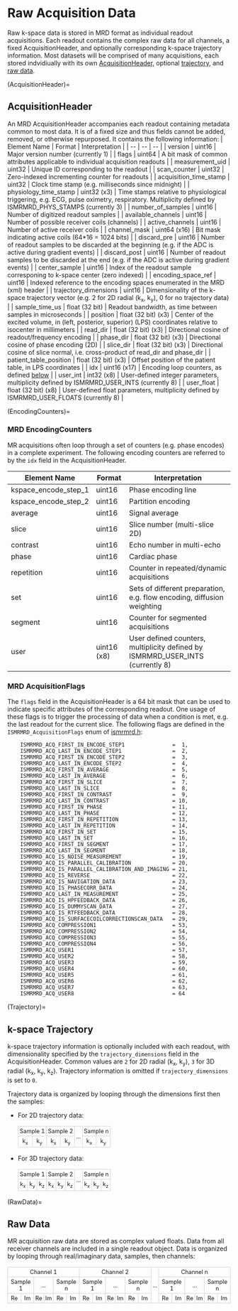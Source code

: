 # Raw Acquisition Data
Raw k-space data is stored in MRD format as individual readout acquisitions.  Each readout contains the complex raw data for all channels, a fixed AcquisitionHeader, and optionally corresponding k-space trajectory information.  Most datasets will be comprised of many acquisitions, each stored indvidiually with its own [AcquisitionHeader](AcquisitionHeader), optional [trajectory](Trajectory), and [raw data](RawData).

(AcquisitionHeader)=
## AcquisitionHeader
An MRD AcquisitionHeader accompanies each readout containing metadata common to most data.  It is of a fixed size and thus fields cannot be added, removed, or otherwise repurposed.  It contains the following information:
| Element Name           | Format              | Interpretation                                      |
| --                     | --                  | --                                                  |
| version                | uint16              | Major version number (currently 1)                  |
| flags                  | uint64              | A bit mask of common attributes applicable to individual acquisition readouts |
| measurement_uid        | uint32              | Unique ID corresponding to the readout              |
| scan_counter           | uint32              | Zero-indexed incrementing counter for readouts      |
| acquisition_time_stamp | uint32              | Clock time stamp (e.g. milliseconds since midnight) |
| physiology_time_stamp  | uint32 (x3)         | Time stamps relative to physiological triggering, e.g. ECG, pulse oximetry, respiratory. Multiplicity defined by ISMRMRD_PHYS_STAMPS (currently 3) |
| number_of_samples      | uint16              | Number of digitized readout samples                 |
| available_channels     | uint16              | Number of possible receiver coils (channels)        |
| active_channels        | uint16              | Number of active receiver coils                     |
| channel_mask           | uint64 (x16)        | Bit mask indicating active coils (64\*16 = 1024 bits) |
| discard_pre            | uint16              | Number of readout samples to be discarded at the beginning (e.g. if the ADC is active during gradient events) |
| discard_post           | uint16              | Number of readout samples to be discarded at the end (e.g. if the ADC is active during gradient events) |
| center_sample          | uint16              | Index of the readout sample corresponing to k-space center (zero indexed) |
| encoding_space_ref     | uint16              | Indexed reference to the encoding spaces enumerated in the MRD (xml) header |
| trajectory_dimensions  | uint16              | Dimensionality of the k-space trajectory vector (e.g. 2 for 2D radial (k<sub>x</sub>, k<sub>y</sub>), 0 for no trajectory data) |
| sample_time_us         | float (32 bit)      | Readout bandwidth, as time between samples in microseconds |
| position               | float (32 bit) (x3) | Center of the excited volume, in (left, posterior, superior) (LPS) coordinates relative to isocenter in millimeters |
| read_dir               | float (32 bit) (x3) | Directional cosine of readout/frequency encoding |
| phase_dir              | float (32 bit) (x3) | Directional cosine of phase encoding (2D) |
| slice_dir              | float (32 bit) (x3) | Directional cosine of slice normal, i.e. cross-product of read_dir and phase_dir |
| patient_table_position | float (32 bit) (x3) | Offset position of the patient table, in LPS coordinates |
| idx                    | uint16 (x17)        | Encoding loop counters, as defined [below](EncodingCounters)     |
| user_int               |  int32 (x8)         | User-defined integer parameters, multiplicity defined by ISMRMRD_USER_INTS (currently 8) |
| user_float             | float (32 bit) (x8) | User-defined float parameters, multiplicity defined by ISMRMRD_USER_FLOATS (currently 8) | 

(EncodingCounters)=
### MRD EncodingCounters
MR acquisitions often loop through a set of counters (e.g. phase encodes) in a complete experiment.  The following encoding counters are referred to by the ``idx`` field in the AcquisitionHeader.

| Element Name           | Format       | Interpretation                                      |
| --                     | --           | --                                                  |
| kspace_encode_step_1   | uint16       | Phase encoding line                                 |
| kspace_encode_step_2   | uint16       | Partition encoding                                  |
| average                | uint16       | Signal average                                      |
| slice                  | uint16       | Slice number (multi-slice 2D)                       |
| contrast               | uint16       | Echo number in multi-echo                           |
| phase                  | uint16       | Cardiac phase                                       |
| repetition             | uint16       | Counter in repeated/dynamic acquisitions            |
| set                    | uint16       | Sets of different preparation, e.g. flow encoding, diffusion weighting |
| segment                | uint16       | Counter for segmented acquisitions                  |
| user                   | uint16 (x8)  | User defined counters, multiplicity defined by ISMRMRD_USER_INTS (currently 8) |

### MRD AcquisitionFlags
The ``flags`` field in the AcquisitionHeader is a 64 bit mask that can be used to indicate specific attributes of the corresponding readout.  One usage of these flags is to trigger the processing of data when a condition is met, e.g. the last readout for the current slice.  The following flags are defined in the ``ISMRMRD_AcquisitionFlags`` enum of [ismrmrd.h](../include/ismrmrd/ismrmrd.h):
```
    ISMRMRD_ACQ_FIRST_IN_ENCODE_STEP1               =  1,
    ISMRMRD_ACQ_LAST_IN_ENCODE_STEP1                =  2,
    ISMRMRD_ACQ_FIRST_IN_ENCODE_STEP2               =  3,
    ISMRMRD_ACQ_LAST_IN_ENCODE_STEP2                =  4,
    ISMRMRD_ACQ_FIRST_IN_AVERAGE                    =  5,
    ISMRMRD_ACQ_LAST_IN_AVERAGE                     =  6,
    ISMRMRD_ACQ_FIRST_IN_SLICE                      =  7,
    ISMRMRD_ACQ_LAST_IN_SLICE                       =  8,
    ISMRMRD_ACQ_FIRST_IN_CONTRAST                   =  9,
    ISMRMRD_ACQ_LAST_IN_CONTRAST                    = 10,
    ISMRMRD_ACQ_FIRST_IN_PHASE                      = 11,
    ISMRMRD_ACQ_LAST_IN_PHASE                       = 12,
    ISMRMRD_ACQ_FIRST_IN_REPETITION                 = 13,
    ISMRMRD_ACQ_LAST_IN_REPETITION                  = 14,
    ISMRMRD_ACQ_FIRST_IN_SET                        = 15,
    ISMRMRD_ACQ_LAST_IN_SET                         = 16,
    ISMRMRD_ACQ_FIRST_IN_SEGMENT                    = 17,
    ISMRMRD_ACQ_LAST_IN_SEGMENT                     = 18,
    ISMRMRD_ACQ_IS_NOISE_MEASUREMENT                = 19,
    ISMRMRD_ACQ_IS_PARALLEL_CALIBRATION             = 20,
    ISMRMRD_ACQ_IS_PARALLEL_CALIBRATION_AND_IMAGING = 21,
    ISMRMRD_ACQ_IS_REVERSE                          = 22,
    ISMRMRD_ACQ_IS_NAVIGATION_DATA                  = 23,
    ISMRMRD_ACQ_IS_PHASECORR_DATA                   = 24,
    ISMRMRD_ACQ_LAST_IN_MEASUREMENT                 = 25,
    ISMRMRD_ACQ_IS_HPFEEDBACK_DATA                  = 26,
    ISMRMRD_ACQ_IS_DUMMYSCAN_DATA                   = 27,
    ISMRMRD_ACQ_IS_RTFEEDBACK_DATA                  = 28,
    ISMRMRD_ACQ_IS_SURFACECOILCORRECTIONSCAN_DATA   = 29,
    ISMRMRD_ACQ_COMPRESSION1                        = 53,
    ISMRMRD_ACQ_COMPRESSION2                        = 54,
    ISMRMRD_ACQ_COMPRESSION3                        = 55,
    ISMRMRD_ACQ_COMPRESSION4                        = 56,
    ISMRMRD_ACQ_USER1                               = 57,
    ISMRMRD_ACQ_USER2                               = 58,
    ISMRMRD_ACQ_USER3                               = 59,
    ISMRMRD_ACQ_USER4                               = 60,
    ISMRMRD_ACQ_USER5                               = 61,
    ISMRMRD_ACQ_USER6                               = 62,
    ISMRMRD_ACQ_USER7                               = 63,
    ISMRMRD_ACQ_USER8                               = 64
```
(Trajectory)=
## k-space Trajectory
<style>
 .smalltable td {
   font-size:       80%;
   border-collapse: collapse;
   border-spacing:  0;
   border-width:    0;
   padding:         3px;
   border:          1px solid lightgray
 }
</style>

k-space trajectory information is optionally included with each readout, with dimensionality specified by the ``trajectory_dimensions`` field in the AcquisitionHeader.  Common values are ``2`` for 2D radial (k<sub>x</sub>, k<sub>y</sub>), ``3`` for 3D radial (k<sub>x</sub>, k<sub>y</sub>, k<sub>z</sub>).  Trajectory information is omitted if ``trajectory_dimensions`` is set to ``0``.

Trajectory data is organized by looping through the dimensions first then the samples:
  - For 2D trajectory data:
    <table class="smalltable">
      <tr>
        <td style="text-align: center" colspan="2">Sample 1</td>
        <td style="text-align: center" colspan="2">Sample 2</td>
        <td style="text-align: center" rowspan="2">...</td>
        <td style="text-align: center" colspan="2">Sample n</td>
      </tr>
      <tr>
        <td style="text-align: center">k<sub>x</sub></td>
        <td style="text-align: center">k<sub>y</sub></td>
        <td style="text-align: center">k<sub>x</sub></td>
        <td style="text-align: center">k<sub>y</sub></td>
        <td style="text-align: center">k<sub>x</sub></td>
        <td style="text-align: center">k<sub>y</sub></td>
      </tr>
    </table>

  - For 3D trajectory data:
    <table class="smalltable">
      <tr>
        <td style="text-align: center" colspan="3">Sample 1</td>
        <td style="text-align: center" colspan="3">Sample 2</td>
        <td style="text-align: center" rowspan="2">...</td>
        <td style="text-align: center" colspan="3">Sample n</td>
      </tr>
      <tr>
        <td style="text-align: center">k<sub>x</sub></td>
        <td style="text-align: center">k<sub>y</sub></td>
        <td style="text-align: center">k<sub>z</sub></td>
        <td style="text-align: center">k<sub>x</sub></td>
        <td style="text-align: center">k<sub>y</sub></td>
        <td style="text-align: center">k<sub>z</sub></td>
        <td style="text-align: center">k<sub>x</sub></td>
        <td style="text-align: center">k<sub>y</sub></td>
        <td style="text-align: center">k<sub>z</sub></td>
      </tr>
    </table>

(RawData)=
## Raw Data
MR acquisition raw data are stored as complex valued floats.  Data from all receiver channels are included in a single readout object.  Data is organized by looping through real/imaginary data, samples, then channels:

<table class="smalltable">
  <tr>
    <td style="text-align: center" colspan="6">Channel 1</td>
    <td style="text-align: center" colspan="6">Channel 2</td>
    <td style="text-align: center" rowspan="3">...</td>
    <td style="text-align: center" colspan="6">Channel n</td>
  </tr>
  <tr>
    <td style="text-align: center" colspan="2">Sample 1</td>
    <td style="text-align: center" colspan="2">...</td>
    <td style="text-align: center" colspan="2">Sample n</td>
    <td style="text-align: center" colspan="2">Sample 1</td>
    <td style="text-align: center" colspan="2">...</td>
    <td style="text-align: center" colspan="2">Sample n</td>
    <td style="text-align: center" colspan="2">Sample 1</td>
    <td style="text-align: center" colspan="2">...</td>
    <td style="text-align: center" colspan="2">Sample n</td>
  </tr>
  <tr>
    <td style="text-align: center">Re</td> <td style="text-align: center">Im</td>
    <td style="text-align: center">Re</td> <td style="text-align: center">Im</td>
    <td style="text-align: center">Re</td> <td style="text-align: center">Im</td>
    <td style="text-align: center">Re</td> <td style="text-align: center">Im</td>
    <td style="text-align: center">Re</td> <td style="text-align: center">Im</td>
    <td style="text-align: center">Re</td> <td style="text-align: center">Im</td>
    <td style="text-align: center">Re</td> <td style="text-align: center">Im</td>
    <td style="text-align: center">Re</td> <td style="text-align: center">Im</td>
    <td style="text-align: center">Re</td> <td style="text-align: center">Im</td>
  </tr>
</table>
